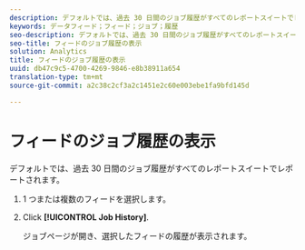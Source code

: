 ```yaml
---
description: デフォルトでは、過去 30 日間のジョブ履歴がすべてのレポートスイートでレポートされます。
keywords: データフィード；フィード；ジョブ；履歴
seo-description: デフォルトでは、過去 30 日間のジョブ履歴がすべてのレポートスイートでレポートされます。
seo-title: フィードのジョブ履歴の表示
solution: Analytics
title: フィードのジョブ履歴の表示
uuid: db47c9c5-4700-4269-9846-e8b38911a654
translation-type: tm+mt
source-git-commit: a2c38c2cf3a2c1451e2c60e003ebe1fa9bfd145d

---
```



# フィードのジョブ履歴の表示

デフォルトでは、過去 30 日間のジョブ履歴がすべてのレポートスイートでレポートされます。

1. 1 つまたは複数のフィードを選択します。
1. Click **[!UICONTROL Job History]**.

   ジョブページが開き、選択したフィードの履歴が表示されます。
